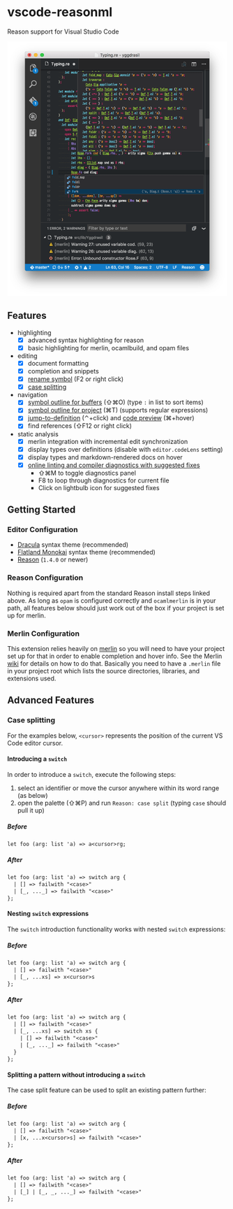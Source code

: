 # vscode-reasonml

Reason support for Visual Studio Code

![screenshot](https://github.com/freebroccolo/vscode-reasonml/raw/master/assets/screenshot.png)

## Features

- highlighting
  - [x] advanced syntax highlighting for reason
  - [x] basic highlighting for merlin, ocamlbuild, and opam files

- editing
  - [x] document formatting
  - [x] completion and snippets
  - [x] [rename symbol](https://code.visualstudio.com/docs/editor/editingevolved#_rename-symbol) (F2 or right click)
  - [x] [case splitting](#case-splitting)

- navigation
  - [x] [symbol outline for buffers](https://code.visualstudio.com/docs/editor/editingevolved#_goto-symbol) (⇧⌘O) (type `:` in list to sort items)
  - [x] [symbol outline for project](https://code.visualstudio.com/docs/editor/editingevolved#_open-symbol-by-name) (⌘T) (supports regular expressions)
  - [x] [jump-to-definition](https://code.visualstudio.com/docs/editor/editingevolved#_go-to-definition) (⌃+click) and [code preview](https://code.visualstudio.com/docs/editor/editingevolved#_peek) (⌘+hover)
  - [x] find references (⇧F12 or right click)

- static analysis
  - [x] merlin integration with incremental edit synchronization
  - [x] display types over definitions (disable with `editor.codeLens` setting)
  - [x] display types and markdown-rendered docs on hover
  - [x] [online linting and compiler diagnostics with suggested fixes](https://code.visualstudio.com/docs/editor/editingevolved#_errors-warnings)
    - ⇧⌘M to toggle diagnostics panel
    - F8 to loop through diagnostics for current file
    - Click on lightbulb icon for suggested fixes

## Getting Started

### Editor Configuration

- [Dracula](https://marketplace.visualstudio.com/items?itemName=dracula-theme.theme-dracula) syntax theme (recommended)
- [Flatland Monokai](https://marketplace.visualstudio.com/items?itemName=gerane.Theme-FlatlandMonokai) syntax theme (recommended)
- [Reason](https://github.com/facebook/reason#installing-via-opam) (`1.4.0` or newer)

### Reason Configuration

Nothing is required apart from the standard Reason install steps linked above.
As long as `opam` is configured correctly and `ocamlmerlin` is in your path, all
features below should just work out of the box if your project is set up for
merlin.

### Merlin Configuration

This extension relies heavily on [merlin](https://github.com/the-lambda-church/merlin) so you will
need to have your project set up for that in order to enable completion and hover info. See the
Merlin [wiki](https://github.com/the-lambda-church/merlin/wiki/project-configuration) for details on
how to do that. Basically you need to have a `.merlin` file in your project root which lists the
source directories, libraries, and extensions used.

## Advanced Features

### Case splitting

For the examples below, `<cursor>` represents the position of the current VS Code editor cursor.

#### Introducing a `switch`

In order to introduce a `switch`, execute the following steps:

1. select an identifier or move the cursor anywhere within its word range (as below)
2. open the palette (⇧⌘P) and run `Reason: case split` (typing `case` should pull it up)

##### Before
```
let foo (arg: list 'a) => a<cursor>rg;
```

##### After
```
let foo (arg: list 'a) => switch arg {
  | [] => failwith "<case>"
  | [_, ..._] => failwith "<case>"
};
```

#### Nesting `switch` expressions

The `switch` introduction functionality works with nested `switch` expressions:

##### Before
```
let foo (arg: list 'a) => switch arg {
  | [] => failwith "<case>"
  | [_, ...xs] => x<cursor>s
};
```

##### After
```
let foo (arg: list 'a) => switch arg {
  | [] => failwith "<case>"
  | [_, ...xs] => switch xs {
    | [] => failwith "<case>"
    | [_, ..._] => failwith "<case>"
  }
};
```

#### Splitting a pattern without introducing a `switch`

The case split feature can be used to split an existing pattern further:

##### Before
```
let foo (arg: list 'a) => switch arg {
  | [] => failwith "<case>"
  | [x, ...x<cursor>s] => failwith "<case>"
};
```

##### After
```
let foo (arg: list 'a) => switch arg {
  | [] => failwith "<case>"
  | [_] | [_, _, ..._] => failwith "<case>"
};
```
